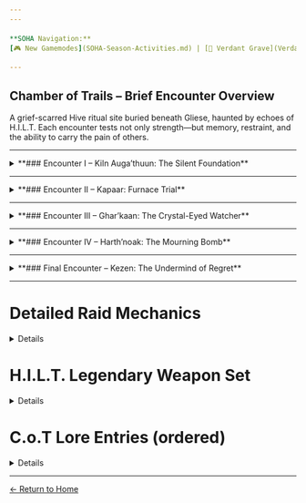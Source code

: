 ```yaml
---
---

**SOHA Navigation:**  
[🎮 New Gamemodes](SOHA-Season-Activities.md) | [🌿 Verdant Grave](Verdant-Grave-Dungeon) | [📓 Post-Dungeon Lore](VG-Post-Dungeon-Lore) | [💎 VG Exotics](VG-Exotics) | **🏰 C.O.T. Raid** | [🧬 Raid Exotics](COT-Raid-Exotics)

---
```



## Chamber of Trails – Brief Encounter Overview

A grief-scarred Hive ritual site buried beneath Gliese, haunted by echoes of H.I.L.T. Each encounter tests not only strength—but memory, restraint, and the ability to carry the pain of others.

---

<details>
<summary>**### Encounter I – Kiln Auga’thuun: The Silent Foundation**</summary>

- Empower one rune via Seismic Shards while surviving Oath Pulses.
- Stand motionless in all three runes during Silent Judgment.
- Final Stand includes precision-only wipe mechanic.
- Redemption: Perfect motionless execution removes Kiln’s wipe move.

</details>

---

<details>
<summary>**### Encounter II – Kapaar: Furnace Trial**</summary>

- Rotate between safe zones to avoid heat stacks.
- Split team to calibrate vents and deliver thermal charges.
- Final phase includes rotating Soulfire Spirals and targeted scorch.
- Redemption: If all heat is managed perfectly, Kapaar disables his flamethrower and fights unarmed.

</details>

---

<details>
<summary>**### Encounter III – Ghar’kaan: The Crystal-Eyed Watcher**</summary>

- Cleanse Charmed Guardians using Focus Beads; killing them empowers her.
- Retrieve correct relic snipers and snipe glyphs in synchronized pairs.
- Final phase includes Crystal Flash, Soulspotting, and Charm Zones.
- Redemption: No Mercy Kills + all glyphs synced removes Crystal Flash and replaces with skill-based reflections.

</details>

---

<details>
<summary>**### Encounter IV – Harth’noak: The Mourning Bomb**</summary>

- Maintain his emotional Pressure Threshold with Remnants of Calm.
- Suppress cursed Thralls before detonations.
- Defusal Runes phase leads to a one-Guardian choice: end his life or offer peace.
- Redemption: Perform Emote Failsafe if grief surges. If peace is chosen with the Remnant, Harth’noak is saved.

</details>

---

<details>
<summary>**### Final Encounter – Kezen: The Undermind of Regret**</summary>

- Match glyph relics and defeat Shadow of Regret beneath the correct rune in Shadow Realm.
- Defeat returning H.I.L.T. phantoms in a mirrored battle phase.
- Reflect Soul Pulses and free Memory-Locked Guardians during collapse.
- Redemption: At 33% HP, “Let her remember?” appears. Choosing peace and meeting conditions triggers a cinematic resolution and bonus rewards.

</details>

---


# Detailed Raid Mechanics

<details>

Chamber of Trails – Full Raid Guide (Detailed Version)

Overview

The Chamber of Trials is the raid featured in Season of Hidden Agenda, focusing on the remnants and regrets of the H.I.L.T. fireteam. Set in a Hive-infested soulspace, Guardians must confront echoing memories, psychological mechanics, and moral crossroads.


---
## Encounter I – Kiln Auga’thuun: The Silent Foundation

**Arena:**  
A collapsed Hive sanctuary beneath Gliese. The chamber features three dormant Hive runes and a solemn, circular arena surrounded by broken monoliths and ritual carvings. The silence feels ceremonial.

**Opening Visual:**  
Kiln Auga’thuun kneels at the center of the room, cleavers stabbed into the ground at his sides. He does not react to the fireteam’s presence until the first rune is disturbed.

---

### Phase I – The Foundation Trial _(Sample Rune Test)_

- One of the three Hive runes activates at random.
- Guardians must slay Oathbound Knights to collect **Seismic Shards** and deposit them into the active rune.
- Once deposited, Kiln releases an **Oath Pulse** – a wave of void energy. **All Guardians must remain completely still**.
- **Failure to remain still causes Kiln to single out and instantly kill the offending Guardian** with a single cleave.
- Upon failure, Kiln **shakes his head** in disappointment and returns to roaming the arena silently.
- If a Guardian fumbles positioning at a rune **before** the Oath Pulse, Kiln performs one punishing strike, then resumes pacing.
- Only one rune is tested in this phase—serving as a preview for what’s to come.

---

### Phase II – Silent Judgment _(True Ritual Phase)_

- All three Hive runes activate.
- Guardians must stand in each rune simultaneously.
- Kiln returns to the center and kneels.
- A synchronized Oath Pulse triggers across the entire arena.
- **All three players must remain completely motionless inside their respective runes.**
- **Any movement or misstep results in an immediate wipe.**

> Upon success: Kiln rises, turns his back to the fireteam, and **slashes open the sealed wall behind him** with both cleavers.  
> A new chamber is revealed. A timer begins—**all Guardians must enter the arena before the passage seals**.  
> **Any Guardian who dies or misses the window is locked out permanently.**

---

### Phase III – Final Stand: The Cracked Foundation

- Inside the final chamber, Kiln becomes fully aggressive.
- Combat abilities:
  - **Void Tracking Cleaves** – Boomerang-like, homing axe throws.
  - **Staggering Strikes** – Suppresses class abilities on hit.
  - **Cleaver Sync Slam** – Kiln fuses both axes and attempts an arena-wide wipe.

> **Wipe Mechanic Visual Cue:** Kiln’s **head begins to glow violet**.  
> Guardians must focus damage on the head to **interrupt the wipe**.  
> Failure results in: *“The Foundation cracked beneath your feet.”*

- **Any Guardian who dies during Phase III is permanently locked out** for the remainder of the encounter.

---

### Challenge Mode – Unbroken Line

> No Guardian may die or be incapacitated by Oath Pulse or movement errors throughout the encounter.

**Reward:** Shield Ornament – _Silent Conviction_
Completing challenge as titan unlocks exotic "Toxins Spist" @ Kezen's Encounter.

---

### Redemption Detail – Duel of Equals

If the fireteam completes all phases perfectly (no deaths, no failed pulses, all enter final chamber):

- Before the final fight, Kiln **kneels once more**, planting one cleaver into the ground and acknowledging the team with a silent pause.
- During Final Stand, Kiln **does not perform the Cleaver Sync Slam**.  
  The wipe mechanic is removed entirely—his duel is now **one of respect**, not punishment.

---

## Encounter II – Kapaar: Furnace Trial

**Arena:**  
A volatile Hive boiler facility deep beneath Gliese. The structure groans with shifting heat vents, exposed pressure valves, and flickering hazard lights. The air is thick with smoke and volatile soulfire gas.

**Opening Visual:**  
As the team enters, the floor shakes. **Kapaar crashes down** from a grated catwalk, dragging his custom flamethrower *Gospel*. He growls through his helmet:

> “Hot enough for regret?”

He laughs, igniting the vents around him as the battle begins.

---

### Phase I – Pressure Zones

- Rotating **heat zones** glow red across the arena floor.
- Guardians must continuously rotate between **safe zones** to avoid gaining stacks of **Burning Pressure** (death at Tier 3).
- **Thermal Charges** drop from Incendiary Thralls and must be thrown into **fuel cores** to open sealed doors and progress.
- Standing still or straying too long in a hot zone causes an explosion and scorches the team.

---

### Phase II – Vent Calibration

- Teams split between two roles:
  - One reroutes pressure via **Override Switches** to control steam paths.
  - The other delivers **Thermal Charges** to overheated cores under a time limit.
- Failed deliveries cause **Soulflare Eruptions**, which flood half the arena with deadly heat.
- Team coordination and zone memory are essential.

---

### Final Phase – Kapaar Unleashed

- Kapaar enters the active arena with *Gospel*, fully enraged.
- The arena’s heat zones rotate continuously.
- New mechanics include:
  - **Soulfire Spirals** – Sweeping fire beams in rotational patterns.
  - **Pressure Chain** – Overexposed Guardians are marked and targeted with chain-scorch lunges.
  - **Blister Charge** – At 66% and 33% health, Kapaar vents pressure and dashes at the farthest Guardian, scorching terrain in a straight line.

> The entire phase is a chaotic test of movement, cooldown use, and space management.

---

### Wipe Mechanic

> *“You played with fire.”*  
Triggered if all Guardians are caught in heat zones simultaneously or if **three fuel deliveries fail** during the encounter.

---

### Challenge Mode – Controlled Combustion

> No Guardian can remain in any heat zone for longer than 2 seconds.

**Reward:** Flame Glow – _Blistershine_

---

### Redemption Detail – Cooling Point

If all of the following conditions are met before **Kapaar reaches 33% health**:

- No Guardian has more than **Tier 1 scorch stacks**
- No fuel deliveries fail
- No Guardian is ignited by **Soulfire Spirals**

Then at **33% HP**, Kapaar pauses mid-dash.

> He slams *Gospel* into the floor and lets it burn out.  
> He rips off his helmet, revealing half his face seared with old flame scars.

> **Kapaar (quietly):**  
> “Alright... *you’re tougher than fire.*”  
> “Then let’s finish this... no tricks. Just ash and will.”

- From this point forward, **Kapaar fights unarmed**:
  - Uses **ground-punch shockwaves** and flame-charged melee kicks.
  - The arena stops rotating zones but continues to **restrict space** with blast shutters.
  - This phase becomes a high-focus brawl requiring smart spacing, cooldown timing, and finishers.

> **Lore Note:**  
> _Kapaar never feared death—he feared apathy._  
> He wanted to see fire in others—not just survive it, but become it.

---


## Encounter III – Ghar’kaan: The Crystal-Eyed Watcher

**Arena:**  
A ritual tower suspended within a fractured Hive spire. Four crystal glyph pillars orbit a glowing soul prism. The space is warped—sound lingers too long, and shadows flicker unnaturally.

**Opening Visual:**  
Ghar’kaan floats above the arena on a sniper platform, face obscured beneath her helm. Her gemlike eye glows with violet light. She addresses the fireteam in a calm, emotionless voice:

> “I see you. Not as you are—but as you fear you’ll become.”

---

### Phase I – Tower Shift

- One Guardian is randomly **Charmed**, marked by a violet tether connected to Ghar’kaan’s sniper perch.
- While Charmed:
  - Movement becomes inverted or locked.
  - Class abilities misfire.
  - The Guardian begins walking toward glyph pillars to sabotage them.
  - Proximity triggers a disruptive pulse that destabilizes crystal control.

- Teammates must locate and use **Focus Beads**, dropped from **Crystalbind Acolytes**, to cleanse the affected Guardian.

> **Failsafe – Mercy Kill:**  
> If cleansing fails, a teammate may perform a Mercy Kill.  
> - This cancels the sabotage but empowers Ghar’kaan.
> - Affected glyph pillar becomes locked for the rest of the phase.
> - Multiple Mercy Kills apply **Guilt-Fused Memory**, accelerating soul prism instability.

---

### Phase II – Crystal Resonance

- The central soul prism displays **animated glyphs** that must be matched with their corresponding **crystal glyph pillars**.

> Before shooting, the correct **Sniper Relic** must be retrieved from a nearby ritual pedestal:
>
> - **Void Sniper Relic** – Circling/orbiting glyphs  
> - **Solar Sniper Relic** – Jagged/spiked glyphs  
> - **Arc Sniper Relic** – Wave/current glyphs

- Each relic provides **one empowered shot** before burning out.
- Guardians must fire their relic snipes in **perfect synchronization** with the glyph’s mirrored twin on the opposite side.
- Failed timing resets glyphs and summons **Mind Echoes**—illusory hostile copies of the team.

> **Missed Shot Wipe Mechanic – Prism Collapse:**  
> If a relic sniper shot **completely misses** its target:
> - All glyph pillars overload.  
> - The prism ruptures.  
> - Mind Echoes overrun the arena.
> - Tower collapses inward.

**Wipe Text:** *“The prism shattered your focus.”*

---

### Final Phase – Eye of Control

- Ghar’kaan descends. The sniper tower dissolves.
- She now cycles:
  - **Crystal Flash** – Blinds and disables HUD + class abilities.
  - **Charm Zones** – Creates gravity-locked zones that pull players in.
  - **Soulspotting** – Targets one Guardian with a delayed glyph snipe through a mirrored lens. Players must break LoS.

- Positioning and movement become critical. Team must rotate and communicate precisely under pressure.

---

### Wipe Mechanic

> *“Your will was not your own.”*  
Triggered if:
- A Charmed Guardian is killed more than once  
- Glyph matching fails three times  
- The soul prism overloads  
- A relic sniper shot is missed (see Prism Collapse)

---

### Challenge Mode – Through Her Eyes

> No Charmed Guardian may be killed during the entire encounter.

**Reward:** Sniper Boost + Lore Unlock – _Mindglass Precision_

---

### Redemption Detail – Voluntary Clarity

If the fireteam:
- Uses only **Focus Beads** to cleanse every Charmed Guardian
- Hits **all glyphs in perfect sync**
- Uses the correct **relic type** every time

Then during her descent, Ghar’kaan hesitates.

> “This… wasn’t what I wanted. But I needed to know if someone could break the pattern.”

- **Crystal Flash** is removed from her rotation.
- She instead uses:
  - **Void Pull** – A harmless gravitational tug.
  - **Prism Break** – A beam that splits on impact with reflective surfaces. Teammates must block or intercept the beams to protect the marked player.

> **Lore Note:**  
> _Ghar’kaan does not seek control. She seeks proof that someone can endure what broke her—and still remain themselves._

---


## Encounter IV – Harth’noak: The Mourning Bomb

**Arena:**  
A sorrow-drenched Hive tomb beneath the Chamber, cracked and unstable. Blue light pulses through the veins of the stone floor. At its center, the massive, rune-scarred figure of **Harth’noak** hovers in silence—his grief a bomb waiting to detonate.

---

### Phase I – Calming Protocol

- The fireteam must manage the **Pressure Threshold**, a grief meter that rises as Harth’noak absorbs ambient soul energy.
- If the meter reaches 100%, his emotional instability causes a **Grief Bomb** detonation (see Wipe Mechanic).
- Defeat **Fallen Echoes** and **Hallowed Acolytes** to collect **Remnants of Calm**.
- Deliver Remnants to specific ritual altars around the arena to lower the threshold.
- Too many missed deposits will cause sudden **spikes in pressure** and increase enemy spawns.

---

### Phase II – Cursed Thrall Control

- As the tomb destabilizes, **Cursed Thralls** begin to spawn in waves.
- Each detonation from a Thrall further accelerates the **Pressure Threshold**.
- Players must rotate between **calming rituals** and **Thrall suppression**, maintaining emotional and spatial control of the arena.

---

### Emote Failsafe – Show Him You’re Still There

If the **Pressure Threshold surpasses 75%** without calming progress, **Harth’noak begins to spiral**.

> *“He’s slipping… He can’t feel you.”*

- **All Guardians must perform an emote within 10 seconds.**
- The emote can be performed anywhere in the arena—any gesture works.

**If successful:**
- Harth’noak releases a soft rumble.
- The **Pressure freezes for 8 seconds**, buying precious recovery time.

**If failed:**
- **The Grief Bomb detonates immediately**.

> **Wipe Text:** *“You never reached him.”*

---

### Phase III – Defusal Runes

- Once the Pressure Threshold is stabilized, **rune fragments** scatter across the arena.
- Guardians must collect and return the fragments to the core without letting enemy pressure reset the ritual.
- Timed coordination is critical—too slow, and the **Threshold starts climbing again**.

---

### Final Phase – The Core Decision

- Once all runes are restored, **Harth’noak falls to his knees**, trembling, hands open.
- A single Guardian is prompted:

> *“Will you carry his burden?”*

That Guardian alone can:

**Option 1 – Shoot the Core:**
- Harth’noak does not resist.
- A violet light pulses. He detonates in a wave of soulfire.
- A whisper from **Ghar’kaan’s memory** echoes:
  > “He wasn’t ready… but you were.”

**Option 2 – Offer Peace:**
- If the Guardian holds a **Remnant of Ghar’kaan**, they may place it in his hands.
- Harth’noak clutches it.
- His core dims. His trembling stops.

> Ghar’kaan’s voice echoes softly:
> *“She gave me peace. He… never got that. Until now.”*

- The arena glows faintly, the grief dissipates, and the path forward opens without violence.

---

### Wipe Mechanic – The Grief Bomb

> *“He wasn’t angry. He was in pain.”*

Triggers if:
- The **Pressure Threshold** reaches 100%
- The **emote failsafe is ignored or failed**
- **Core rituals are disrupted** during defusal or decision

The arena collapses in a detonation of soul energy.

---

### Challenge Mode – No Sorrow Spilled

> Complete the encounter without killing Harth’noak.

**Reward:** Ghost Shell – _"Gravemind Core"_

---

### Redemption Detail – He Let Go

If:
- The Pressure Threshold never breaches critical
- No one shoots the core
- A Guardian successfully offers peace with the **Remnant of Ghar’kaan**

Then:
- Harth’noak closes his hands, kneels fully, and fades into silence.

> Ghar’kaan’s voice echoes:
> *“He remembers her… and he remembers you.”*

The tomb calms. No loot fanfare. Just release.

> **Lore Note:**  
> _He was never meant to be a weapon. He was a memory denied peace—until someone was brave enough to reach him with more than force._

---


## Final Encounter – Kezen: The Undermind of Regret

**Arena:**  
A fragmented Hive soulspace—drifting glyphs, spiraling void energy, and broken ritual fragments suspended in memory. The ritual collapses around her. Echoes of H.I.L.T. flicker like forgotten dreams. Kezen, veiled in braided cloth and bone, hovers in silence, controlling the arena like a conductor of sorrow.

---

### Phase I – Conjuring Disruption

- The arena displays **four rune symbols**, each chosen from three possible glyphs:
  - `/` – Sword Relic  
  - `X` – Bones Relic  
  - `B-7` – Bravo-7 Fragment Relic

> Example glyph layout: `/`, `/`, `X`, `B-7`

- The fireteam must:
  1. Identify all four runes and determine the **duplicated symbol**
  2. Retrieve relics that match any of the four active symbols
  3. **Deposit all four relics simultaneously** (order does not matter, but timing does)

---

#### Shadow Realm – Rune Mirror Phase

- **Two Guardians are pulled** into a Shadow Realm version of the arena.
- Inside are **three rune sites** and a **random Shadow of Regret**—a corrupted version of a H.I.L.T. member (Kiln, Kapaar, Ghar’kaan, or Harth’noak).

> The Shadow roams between runes **without attacking unless provoked**.

- The goal:
  - Wait for the Shadow to walk beneath the rune matching the **duplicated glyph from the real realm**
  - Then **engage and kill it before time runs out**

- If provoked too early, the Shadow becomes aggressive, strafe-dodges, and may escape if not killed in time.

---

#### Realm Crossover – Judgment Phase

- If the Shadow of Regret is slain at the correct rune:
  - It respawns in the real realm as a weakened enemy.
  - A **glyph floats above its head**, indicating which relic is required to kill it.
  - If struck by the correct relic, it falls. If not, it remains immune.

- If the wrong rune is used or time expires:
  - The Shadow escapes empowered, causing:
    - A **Soullash explosion**
    - 20-second **memory desync**, locking relic deposits

---

### Phase II – H.I.L.T. Shadows

- Kezen conjures corrupted **phantoms of H.I.L.T. members**, one at a time:
  - **Kiln** – Oath Pulse zones  
  - **Kapaar** – Flame spiral hazards  
  - **Ghar’kaan** – Charmed ally effect  
  - **Harth’noak** – Grief aura raises Pressure Threshold

- Shadows enrage if left active too long or handled by the same player.

---

### Phase III – Mask Break

- After all Shadows are defeated, a cutscene plays.
- Kezen’s mask fractures.

> *“If I don’t remember them… maybe I won’t feel it anymore.”*

- The floor collapses. You fall into her soulspace.

---

### Final Phase – The Undermind Unleashed

- Kezen now hovers in a void starfield of glyphs.
- She cycles between:

  - **Rift Collapse** – Parts of the arena disappear
  - **Memory Lock** – One Guardian sees Kezen’s past; others must help them escape
  - **Soul Pulses** – Massive grief blasts that must be **reflected using mirrored glyph shields**

> Reflections require perfect angle and timing. Failed pulses knock back or trigger wipe.

---

### Wipe Mechanic

> *“If I don’t remember them… maybe I won’t feel it anymore.”*

Triggers if:
- 3 Soul Pulses go unreflected  
- A Memory Lock isn’t broken  
- Rift Collapse consumes >75% of arena  
- Two Shadow Realm failures in one cycle

---

### Challenge Mode – Memory Unbroken

> Reflect every Soul Pulse and cleanse every Memory Lock within 10 seconds.

**Reward:** Exotic Boost + Emote – _Remembrance Ritual_

---

### Redemption Route – Let Her Remember

**At 33% HP**, if the fireteam:
- Reflects all Soul Pulses  
- Breaks all Memory Locks  
- Matches and syncs relics perfectly  
- A Guardian holds the **Remnant of Ghar’kaan** or **Harth’noak**

Then Kezen collapses, mask breaking fully.

> Prompt appears: _“Let her remember?”_

- If confirmed, the Remnant is consumed.
- A cinematic plays:
  - H.I.L.T. echoes appear behind her.
  - Ghar’kaan’s voice returns:
    > *“She carried us all. We carry her now.”*

- Kezen fades—no rage, no collapse. Just peace.

---

### Rewards – Redemption Path

- Standard loot drops immediately upon cinematic ending.
</details>

# H.I.L.T. Legendary Weapon Set  
<details>

  
*“Forged in grief. Etched in legacy.”*
(New season perks are *Italicized*.)

---

### Origin Trait — *Holdfast Lineage*  
> *“Stand your ground. Steady your hand. The legacy answers.”*

**Effect:**  
While **stationary**, gain increased **Stability** and **Target Acquisition**.  
- Crouching triggers it faster.  
- Landing every shot in a full magazine (no misses) while in this state:  
  - Grants **+10% Fire Rate** for 4 seconds  
  - Shares Stability & Range bonus with allies within 10m  

---

### Gospel Echo *(Kapaar – Solar Breach-Loaded Grenade Launcher)*  
> *“My fire speaks when I can’t.”* —Kapaar

![Gospel.png](/assets/Gospel.png)
- **Unique Perk:** *Scorch Grove* – Flame pools from explosions increase in size & duration based on the number of kills achieved beforehand   
- **Frame:** Area Denial  
- **Damage Type:** Solar

**Perk Pool:**  
- *Column 3:*
- Incandescent
- Field Prep
- Ambitious Assassin
- Wellspring
- Auto-Loading Holster
- Lead From Gold  

---

- *Column 4:*
- Scorch Grove
- Adagio
- One For All
- Demolitionist
- Adrenaline Junkie
- Kill Clip
- *Scavenger*

---

### Witchstring Aria *(Kezen – Strand Hand Cannon)*  
> *“She weaves loyalty and loss into every shot.”*

![Witchstring.png](/assets/Witchstring.png)
- **Unique Perk:** *Threadbind* – Precision hits spawn a delayed threadling that homes in on the last-hit target    
- **Frame:** Adaptive  
- **Damage Type:** Strand

**Perk Pool:**  
- *Column 3:* 
- Hatchling
- Under Pressure
- Stats for All 
- Demolitionist
- Osmosis
- Wellspring

---

- *Column 4:* 
- Threadbind
- Multikill Clip
- Rampage
- Frenzy
- *Motionless Hammer*
- Adagio
- Dragonfly


---

### Chisel of Stillness *(Kiln – Void Pulse Rifle)*  
> *“Measured strikes make unshakable peace.”* —Kiln
![Chisel.png](/assets/Chisel.png)
- **Unique Perk:** *Hidden Addition* – Repeated hits add +1 bullet to the burst (3 up to 6); Repeated Precision hits spawn void clusters with increasing damage    
- **Frame:** Adaptive (3-burst)  
- **Damage Type:** Void

**Perk Pool:**  
- *Column 3:*
- Zen Moment
- Perpetual Motion
- Triple Tap
- Outlaw
- Headseeker
- *Burst of Joy*  

---

- *Column 4:*
- Hidden Addition
- Destabilizing Rounds
- Adrenaline Junkie
- Swashbuckler
- Feeding Frenzy
- Repulsor Brace

---

### Cage of Thought *(Ghar’kaan – Void Sniper Rifle)*  
> *“Hold still. Let your mind betray you.”* —Ghar’kaan

![CageOfThought.png](/assets/CageOfThought.png)
- **Unique Perk:** *Eye Spy* – Damage increases based on time scoped in on a target before firing (up to x4); 2 precision hits drop void clusters.   
- **Frame:** Aggressive  
- **Damage Type:** Void

**Perk Pool:**  
 *Column 3:* 
- Triple Tap
- Box Breathing
- No Distractions
- Field Prep
- *Snake Eyes*
- *Key Timing*
- *Concentrated Fire*

---

*Column 4:* 
- *Eye Spy* (*Unique*)
- Adagio
- Snapshot Sights
- *Berserk*
- Fourth Times The Charm 
- *First And Foremost*
- *Payload Loader*

---

### Ruinbark *(Harth’noak – Arc Heavy GL, Wave Frame)*  
> *“Pain leaves behind power. Let it detonate.”*

![Ruinbark.png](/assets/Ruinbark.png)
- **Unique Perk:** *Grief Burst* – Multikills grant up to x3 charges; hitting tougher enemies triggers jolt and 1 Arc explosion per charge.  
- **Frame:** Compressed Wave Frame  
- **Damage Type:** Arc

**Perk Pool:**  
- *Column 3:* 
- Chain Reaction
- Deconstruct
- Threat Detector
- Subsistence
- *Excited Fire*
- *Berserk*

---

- *Column 4:* 
- Grief Burst
- Danger Zone
- Demolitionist
- Frenzy
- *Transgression*
- *Raging Bull*
</details>

# C.o.T Lore Entries (ordered)

<details>

## If Harth’noak is Spared:

**Bonus Lore Entry – “One More Thread...”**
(Harth’noak spared)
*Vanessa Winterfield’s final offering, post-Chamber.*

> I made another one.

Eight legs. Not polished. Not perfect.
But real.

I left it on the ledge in the Chamber where Kezen’s mask broke.
Ghar’kaan was standing there. She didn’t speak. She just watched it.

I walked up. Said nothing.
Just reached into my satchel, pulled out the thread-bound charm, and offered it.

Her hand didn’t shake.

I said, “You don’t have to wear it. Just… hold onto it.”

She looked at it for a long time.
Then said, “You named it?”

I nodded.
“One more thread.”

I don’t know what she did with it after.
But she didn’t throw it away.

---

**Ghar’kaan Lore Entry – “...Held, & Kept”**
(Harth’noak spared)
*One line recovered. The rest, reconstructed from residual Hive soul-lattice.*

> “It wasn’t mine.

But it didn’t have to be.”

I remember standing in the wake of the Chamber. The glyphs still pulsing like blood that refuses to forget.

Vanessa approached. No weapon. No aura of ritual or showmanship. Just her—frazzled, luminous, soft-spoken.

She offered it to me. Eight legs. Threaded meaning.

I knew what it was. A charm. A sign. A connection.
I had seen it before. But not held it.

Hive memory is built on offerings. Sacrifice. Tribute.
This… wasn’t that.

It was grief.
Tangible. Transferable.
Not to burden, but to share.

I didn’t refuse. I didn’t accept.
I just held it.

And when I walked away, I realized something unexpected:

I was still holding it."

---
**Ghar’kaan Lore Entry – “Echoes That Stay”**
*(Harth’noak spared)*
*Unlocked if Harth’noak is spared and raid is completed with No Sorrow Spilled.*

> The chamber didn’t fall silent.
   It… settled.

I could still feel the ritual threads humming, still see the glyphs pulsing in the walls.
But for once, they weren’t warnings.
They were… alive.

I found him at the center.
Not kneeling. Not chained.
Standing.

The runes on his skin still burned—but they weren’t thrashing.
He looked at me. No mask. Just grief. And recognition.

I stepped forward. He didn’t flinch.

“Do you remember me?” I asked.
He nodded. Once.

No Hive chant. No light surge. No whispers from Kezen’s buried mind.

Just us. Two remnants left behind.

I stood beside him for as long as he let me.
When he turned away, I didn’t stop him.
I didn’t need to.

Some echoes don’t fade.
Some choose to stay.


---

## If Harth’noak is slain

**Vanessa Lore Entry – “Held Anyway”**
*(Harth’noak slain)*
*Recorded post-raid. Logged by Cross.*

> She didn’t say a word when I gave it to her.

Just… stared at it.

I thought she’d turn away. Thought she might even walk right through me like I didn’t matter—like Harth didn’t matter.

But she didn’t.

She took it.

Didn’t tie it around her neck. Didn’t tuck it away.
Just held it in her open palm.

And I watched something shift in her shoulders—like her posture loosened just a little.

Like that necklace wasn’t mine anymore.
And maybe, for a moment, neither was the grief.

“You don’t have to keep it,” I said.
“It’s okay.”

She looked at me then. Eyes like glass lit from within.

“I won’t,” she whispered. “But I’ll hold it.”

And that was the most honest answer I’ve ever heard.

---

Ghar’kaan Lore Entry – “The Last Silence”
(Harth’noak slain)
*Unlocked if Harth’noak is slain during the encounter.*

> They asked if I had anything to say.

I didn’t.

Silence is not absence.
It is the weight of what could’ve been said… but wasn’t.

Harth didn’t scream when he fell. He didn’t beg. He didn’t roar.

He looked at me. And that was enough.

We were all made into weapons once. Me through purpose. Him through pain.
But somewhere in him was a thread—frail, knotted, tangled in grief—that still pulsed with will.

I saw it.
And so did she.

But they severed it.

The thread, the pulse, the moment.

I won’t blame them.
But I will remember.

And if silence has a sound…
That chamber still echoes it.

---
# C.o.T Post Raid Lore

**Vanessa’s Log – “That Place Changed Me”**
(After whichever choice made on Harth’noak)
*Scrawled on faded purple paper, later digitized by Cross.*

> I don’t usually write in full sentences.
   My logs are fragments. Glimpses.

But something about Harth… Kezen… the way the soulspace held us—it stuck.

There was a moment—just a moment—where I saw my own grief on his face.
Not his. Mine.

And for a heartbeat, I didn’t want to fight. I just wanted to sit next to him.

That’s not weakness.
That’s… something else.

I don’t know if the others felt it, too. Zakk went quiet. Harlo didn’t patch the team comms for a few minutes.

Vega whistled. That usually means he’s hurting and hiding it.

All I know is… something broke open in there.

And maybe it was supposed to.

---
## H.I.L.T Terminal Echoes (hidden lore in C.o.T)

*crafted to reflect each of their core traits, voice, and fate. These entries are posthumous echoes, recovered by Ghosts or accessed in hidden lore terminals within the Chamber of Trials or nearby zones.*

---

**Kezen – Echo Terminal: “Ashes Remember”**

**Location**: Chamber of Trials – Ritual Spire

**Recovered By**: Ghost “Vriss” (linked to Zakk Romletté)

**Status**: Fragmented, emotionally volatile


---

> [AUDIO START – QUIET SOULFIRE STATIC]



Soft wind. Something cracks—perhaps a charm or mask. Kezen speaks in near-whisper.

Kezen (recording):
“I have never asked for forgiveness.
Only to be remembered differently.”

A pause. She exhales a chant under her breath, syllables half-broken.

“I built this chamber from bones and regrets. I stitched it with threads no one saw. Not even them.

Maybe… maybe that was the failure.
They followed me.
Because I gave them something to hold.

But I never told them how heavy it would be.”

The sound of her stitching something—ritual thread passes through worn cloth.

“I thought I could quiet the echoes.

Instead… I became one.”

> [AUDIO END – FLICKER OF RESONANT GRIEF]

---

**Kapaar – Echo Terminal: “Residual Heat”**

**Location**: Chamber of Trials – Furnace Depths

**Recovered By**: Ghost “Cross” (linked to Yerk Vega)

**Log Type**: Hidden Lore Terminal / Personal Log Archive

**Status**: Degraded, partially reconstructed


---

> [AUDIO START – STATIC AND METAL CREAKING]



A slow hiss of pressurized soulfire. Machinery hums low in the background. There’s an exhale—tired, unfiltered.

Kapaar (recording log):
“So… if you’re hearing this? Either you’re cooked like the rest, or you figured out how to stay cool long enough to poke around my mess. Good on you. Seriously.

Either way, I ain’t around anymore.”

Clinks something metal. Could be Gospel—could be armor.

“Kiln always said I burned too loud. Said I fought like I was trying to make the galaxy blink.

He was right, probably.

But this? This whole setup?
I built it knowing it would fail.
Not because I wanted it to—because I trusted someone else to make it through.
You.”

Pauses. The tone dips softer.

“I laid out vent paths in unstable arcs—yes, on purpose. I knew the pressure zones would loop if I overloaded the fuel cores.
Kezen would’ve lectured me. Kiln would’ve sighed.

But I’m telling you now:
This place isn’t just a furnace.
It’s a memory trap.
It burns what you bring into it.
So I brought everything.

My bad ideas. My rage. My best jokes. My worst ones.
All of it’s in the walls now.”

Another pause. A light clack—he’s adjusting his gear.

“If you found Gospel...
Don’t point her like I did.
She isn’t just a flamethrower. She’s a warning.

Kiln said I’d blow myself up one day.
I told him good.
Let it be loud enough to wake gods.”

Long silence. His voice gets distant—quieter, almost hesitant.

“Tell Kiln I owe him a drink.
A real one this time. Not coolant mixed with fungus tonic.

Tell Harth I’m sorry for the time I used him as cover. And also for calling him ‘Thermal Detonator Dad.’ That was… okay, maybe a little funny.

Tell Ghar’kaan...
Forget it.
She already knows.
Probably rolled her eyes just now.”

Chuckles—genuinely, this time. Then: nothing for a beat.

“You don’t have to remember me.
Just… don’t put the safety back on.

Some of us were born to burn.”

> [AUDIO END – LOG SEALED]


---

**Kiln Auga’thuun – Echo Terminal: “If the Line Breaks”**

**Location**: Collapsed Runewall beneath Chamber I

**Recovered By**: Ghost “Pipp” (linked to Vanessa Winterfield)

**Status**: Etched Log / Seismic Audio Reflection


---

> [AUDIO START – DEEP RESONANT HUM]



Low rumble. Seismic tension. Kiln’s voice is calm, anchored.

Kiln (recording):
“There will be a moment…
when the wall groans.”

He breathes through his helm.

“And you’ll wonder if it’s strong enough.
If you’re strong enough.

That’s the moment I’m talking to.

Don’t brace with fear.
Brace with purpose.

Because the line doesn’t hold by accident.
It holds when someone decides it must.”

There’s a faint clink of metal—perhaps his cleaver locking into his axe.

“If this place falls…
let it fall knowing I never moved.”

> [AUDIO END – SUBTERRANEAN RUMBLE FADES]




---

**Ghar’kaan – Echo Terminal: “Thread Kept”**

**Location**: Crystal Watch Chamber – Tower Three

**Recovered By:** Ghost “Zin” (linked to Kaniss Romletté)

**Status**: Encrypted Mind-Log / Emotional Lattice Mode


---

> [AUDIO START – PSYCHIC STATIC, CRYSTAL TONES]



A breath. Not sharp—controlled. Ghar’kaan’s voice is steady, colder than most.

Ghar’kaan (recording):
“I was made for silence.

To move through it. To use it.

But not even silence is empty.”

Brief pause.

“I watched the chamber fracture. I watched Harth scream without sound.
I watched Kezen fall in her own soulspace.

And still… I didn’t look away.”

A faint crystal pulse hums, like a heartbeat.

“They thought I wouldn’t keep the thread.

But I did.
I always do.”

> [AUDIO END – RESONANCE PERSISTS SLIGHTLY LONGER THAN LOG]




---

**Harth’noak – Echo Terminal: “Handprint”**

**Location**: Hidden beneath Mourning Vault – if spared

**Recovered By**: Ghost “Quasie” (linked to Dannie Garcia)

**Status**: Non-verbal / Visual-Echo Log


---

> [VISUAL-ONLY RECORD – NO AUDIO]



A single Thrall clawprint on a shattered platform.

Harth stands still—not aggressive, not trembling. Pale blue glow flickers within his chest.

He looks toward the exit, where Ghar’kaan once stood.

Then, slowly, he kneels.

And places his massive hand over the clawprint.

For once, he chooses silence.
Not because he is broken—because he remembers.

> [END – GHOST COMMENT LOGGED: “Some things don’t need words.”]

</details>

---
[← Return to Home](./index.md)
